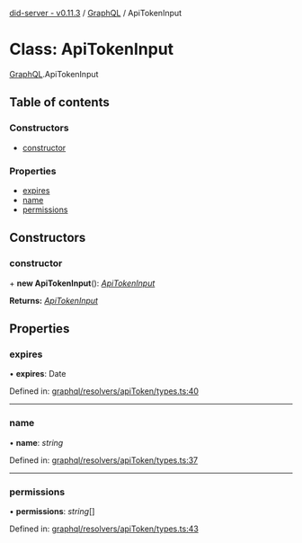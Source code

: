[did-server - v0.11.3](../README.md) / [GraphQL](../modules/graphql.md) / ApiTokenInput

# Class: ApiTokenInput

[GraphQL](../modules/graphql.md).ApiTokenInput

## Table of contents

### Constructors

- [constructor](graphql.apitokeninput.md#constructor)

### Properties

- [expires](graphql.apitokeninput.md#expires)
- [name](graphql.apitokeninput.md#name)
- [permissions](graphql.apitokeninput.md#permissions)

## Constructors

### constructor

\+ **new ApiTokenInput**(): [*ApiTokenInput*](graphql.apitokeninput.md)

**Returns:** [*ApiTokenInput*](graphql.apitokeninput.md)

## Properties

### expires

• **expires**: Date

Defined in: [graphql/resolvers/apiToken/types.ts:40](https://github.com/Puzzlepart/did/blob/dev/server/graphql/resolvers/apiToken/types.ts#L40)

___

### name

• **name**: *string*

Defined in: [graphql/resolvers/apiToken/types.ts:37](https://github.com/Puzzlepart/did/blob/dev/server/graphql/resolvers/apiToken/types.ts#L37)

___

### permissions

• **permissions**: *string*[]

Defined in: [graphql/resolvers/apiToken/types.ts:43](https://github.com/Puzzlepart/did/blob/dev/server/graphql/resolvers/apiToken/types.ts#L43)
